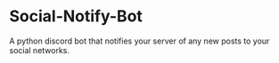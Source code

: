 # Social-Notify-Bot
A python discord bot that notifies your server of any new posts to your social networks.
